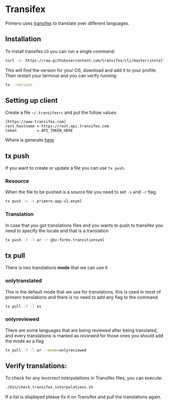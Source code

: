<!-- Copyright (c) 2014 - 2023 UNICEF. All rights reserved. -->

# Transifex

Primero uses [transifex](https://www.transifex.com/) to translate over different languages.

## Installation
To install transifex cli you can run a single command:

```bash
curl -o- https://raw.githubusercontent.com/transifex/cli/master/install.sh | bash
```

This will find the version for your OS, download and add it to your profile. Then restart your terminal and
you can verify running:

```bash
tx --version
```

## Setting up client
Create a file `~/.transifexrc` and put the follow values
```text
[https://www.transifex.com]
rest_hostname = https://rest.api.transifex.com
token         = API_TOKEN_HERE
```
Where <API-TOKEN/> is generate [here](https://www.transifex.com/user/settings/api/)

## tx push
If you want to create or update a file you can use `tx push`.

### Resource
When the file to be pushed is a source file you need to set `-s` and `-r` flag.

```bash
tx push -s -r primero-app-v2.enyml
```

### Translation
In case that you got translations files and you wants to push to transifex you need to specify the locale and that is a translation


```bash
tx push -t -l ar -r gbv-forms.transitionsyml
```

## tx pull
There is two translations **mode** that we can use it

### onlytranslated
This is the default mode that we use for translations, this is used in most of primero translations and there is no need to add any flag to the command

```bash
tx pull -f -l es
```
### onlyreviewed
There are some languages that are being reviewed after being translated, and every translations is marked as *reviewed* for those ones you should add the mode as a flag

```bash
tx pull -f -l ar --mode=onlyreviewed
```

## Verify translations:
To check for any incorrect interpolations in Transifex files, you can execute:

```bash
./bin/check_transifex_interpolations.sh
```

If a list is displayed please fix it on Transifex and pull the translations again.
